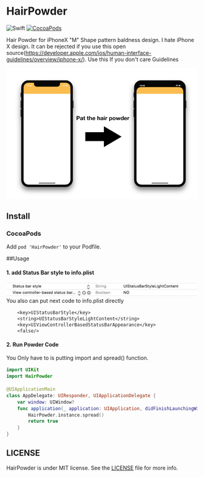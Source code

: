 HairPowder 
==========

![Swift](https://img.shields.io/badge/Swift-4.0-orange.svg)
[![CocoaPods](http://img.shields.io/cocoapods/v/HairPowder.svg?style=flat)](https://cocoapods.org/pods/HairPowder)

 
Hair Powder for iPhoneX "M" Shape pattern baldness design.
I hate iPhone X design. It can be rejected if you use this open source(https://developer.apple.com/ios/human-interface-guidelines/overview/iphone-x/). Use this If you don't care Guidelines

![hairpowder](pat.png)

## Install
### CocoaPods
Add `pod 'HairPowder'` to your Podfile.

##Usage

#### 1. add Status Bar style to info.plist

![plist](plist.png)
You also can put next code to info.plist directly
```plist
	<key>UIStatusBarStyle</key>
	<string>UIStatusBarStyleLightContent</string>
	<key>UIViewControllerBasedStatusBarAppearance</key>
	<false/>
```

#### 2. Run Powder Code
You Only have to is putting import and spread() function. 
```swift
import UIKit
import HairPowder

@UIApplicationMain
class AppDelegate: UIResponder, UIApplicationDelegate {
    var window: UIWindow?
    func application(_ application: UIApplication, didFinishLaunchingWithOptions launchOptions: [UIApplicationLaunchOptionsKey: Any]?) -> Bool {
        HairPowder.instance.spread()
        return true
    }
}

```
## LICENSE
HairPowder is under MIT license. See the [LICENSE](LICENSE) file for more info.
